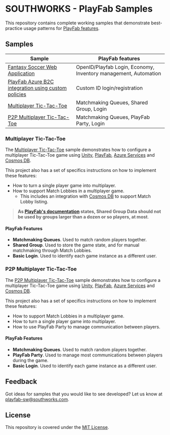 # SOUTHWORKS - PlayFab Samples

This repository contains complete working samples that demonstrate best-practice usage patterns for [PlayFab features][playfab-website].

## Samples

| Sample | PlayFab features |
| - | - |
| [Fantasy Soccer Web Application][fantasy-soccer] | OpenID/Playfab Login, Economy, Inventory management, Automation |
| [PlayFab Azure B2C integration using custom policies][aadb2c-custom-policy-api-login] | Custom ID login/registration |
|[Multiplayer Tic-Tac-Toe](#multiplayer-tic-tac-toe) | Matchmaking Queues, Shared Group, Login |
|[P2P Multiplayer Tic-Tac-Toe](#p2p-multiplayer-tic-tac-toe) | Matchmaking Queues, PlayFab Party, Login |

### Multiplayer Tic-Tac-Toe

The [Multiplayer Tic-Tac-Toe][multiplayer-tic-tac-toe] sample demonstrates how to configure a multiplayer Tic-Tac-Toe game using [Unity][unity-main-page], [PlayFab][playfab-website], [Azure Services][azure-main-page] and [Cosmos DB][cosmos-db-doc].

This project also has a set of specifics instructions on how to implement these features:

- How to turn a single player game into multiplayer.
- How to support Match Lobbies in a multiplayer game.
  - This includes an integration with [Cosmos DB][cosmos-db-doc] to support Match Lobby listing.

> **As [PlayFab's documentation][sdg-disclamer] states, Shared Group Data should not be used by groups larger than a dozen or so players, at most**.

#### PlayFab Features

- **Matchmaking Queues**. Used to match random players together.
- **Shared Group**. Used to store the game state, and for manual matchmaking through Match Lobbies.
- **Basic Login**. Used to identify each game instance as a different user.

### P2P Multiplayer Tic-Tac-Toe

The [P2P Multiplayer Tic-Tac-Toe][p2p-tic-tac-toe] sample demonstrates how to configure a multiplayer Tic-Tac-Toe game using [Unity][unity-main-page], [PlayFab][playfab-website], [Azure Services][azure-main-page] and [Cosmos DB][cosmos-db-doc].

This project also has a set of specifics instructions on how to implement these features:

- How to support Match Lobbies in a multiplayer game.
- How to turn a single player game into multiplayer.
- How to use PlayFab Party to manage communication between players.

#### PlayFab Features

- **Matchmaking Queues**. Used to match random players together.
- **PlayFab Party**. Used to manage most communications between players during the game.
- **Basic Login**. Used to identify each game instance as a different user.

## Feedback

Got ideas for samples that you would like to see developed? Let us know at [playfab-sw@southworks.com](mailto:playfab-sw@southworks.com).

## License

This repository is covered under the [MIT License](./LICENSE).

<!-- Internal links -->
[multiplayer-tic-tac-toe]: ./multiplayer-tic-tac-toe
[p2p-tic-tac-toe]: ./p2p-tic-tac-toe
[aadb2c-custom-policy-api-login]: ./aadb2c-custom-policy-api-login/
[fantasy-soccer]: ./fantasy-soccer

<!-- External links -->
[azure-main-page]: https://azure.microsoft.com/
[cosmos-db-doc]: https://docs.microsoft.com/azure/cosmos-db/introduction
[playfab-website]: https://playfab.com/
[unity-main-page]: https://unity.com/
[sdg-disclamer]: https://docs.microsoft.com/gaming/playfab/features/social/groups/using-shared-group-data
